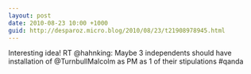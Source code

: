 ```yaml
---
layout: post
date: 2010-08-23 10:00 +1000
guid: http://desparoz.micro.blog/2010/08/23/t21908978945.html
---
```

Interesting idea! RT @hahnking: Maybe 3 independents should have installation of @TurnbullMalcolm as PM as 1 of their stipulations #qanda
